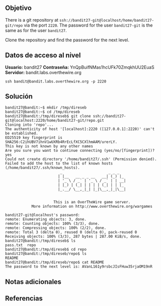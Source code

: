 ## Objetivo
There is a git repository at `ssh://bandit27-git@localhost/home/bandit27-git/repo` via the port `2220`. The password for the user `bandit27-git` is the same as for the user `bandit27`.

Clone the repository and find the password for the next level.
## Datos de acceso al nivel
**Usuario:** bandit27
**Contraseña:** YnQpBuifNMas1hcUFk70ZmqkhUU2EuaS
**Servidor:** bandit.labs.overthewire.org
```
ssh bandit@bandit.labs.overthewire.org -p 2220
```
## Solución

```
bandit27@bandit:~$ mkdir /tmp/direseb
bandit27@bandit:~$ cd /tmp/direseb
bandit27@bandit:/tmp/direseb$ git clone ssh://bandit27-git@localhost:2220/home/bandit27-git/repo.git
Cloning into 'repo'...
The authenticity of host '[localhost]:2220 ([127.0.0.1]:2220)' can't be established.
ED25519 key fingerprint is SHA256:C2ihUBV7ihnV1wUXRb4RrEcLfXC5CXlhmAAM/urerLY.
This key is not known by any other names
Are you sure you want to continue connecting (yes/no/[fingerprint])? yes
Could not create directory '/home/bandit27/.ssh' (Permission denied).
Failed to add the host to the list of known hosts (/home/bandit27/.ssh/known_hosts).
                         _                     _ _ _
                        | |__   __ _ _ __   __| (_) |_
                        | '_ \ / _` | '_ \ / _` | | __|
                        | |_) | (_| | | | | (_| | | |_
                        |_.__/ \__,_|_| |_|\__,_|_|\__|


                      This is an OverTheWire game server.
            More information on http://www.overthewire.org/wargames

bandit27-git@localhost's password:
remote: Enumerating objects: 3, done.
remote: Counting objects: 100% (3/3), done.
remote: Compressing objects: 100% (2/2), done.
remote: Total 3 (delta 0), reused 0 (delta 0), pack-reused 0
Receiving objects: 100% (3/3), 287 bytes | 287.00 KiB/s, done.
bandit27@bandit:/tmp/direseb$ ls
pass.txt  repo
bandit27@bandit:/tmp/direseb$ cd repo
bandit27@bandit:/tmp/direseb/repo$ ls
README
bandit27@bandit:/tmp/direseb/repo$ cat README
The password to the next level is: AVanL161y9rsbcJIsFHuw35rjaOM19nR
```
## Notas adicionales
## Referencias